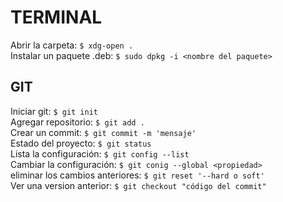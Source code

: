 # TERMINAL

Abrir la carpeta: `$ xdg-open .` <br>
Instalar un paquete .deb: `$ sudo dpkg -i <nombre del paquete>`

## GIT

Iniciar git: `$ git init` <br>
Agregar repositorio: `$ git add .` <br>
Crear un commit: `$ git commit -m 'mensaje'`<br>
Estado del proyecto: `$ git status`<br>
Lista la configuración: `$ git config --list`<br>
Cambiar la configuración: `$ git conig --global <propiedad>`<br>
eliminar los cambios anteriores: `$ git reset '--hard o soft'`<br>
Ver una version anterior: `$ git checkout "código del commit"`<br>
